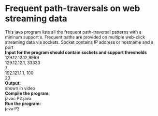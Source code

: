 <h1> Frequent path-traversals on web streaming data </h1>
This java program lists all the frequent path-traversal patterns with a mininum support s. Frequent paths are provided on multiple web-click streaming data via sockets. 
Socket contains IP address or hostname and a port
<br>
<b> Input for the program should contain sockets and support thresholds </b>
<br>
  129.12.12.12,9999
<br>
  129.12.12.1, 33333
<br>
  7
<br>
  192.121.1.1, 100
<br>
  23
<br>
<b> Output: </b>
<br>
   shown in video
<br>
<b> Compile the program: </b> 
<br>
    javac P2.java
<br>
<b> Run the program: </b>
<br>
    java P2
